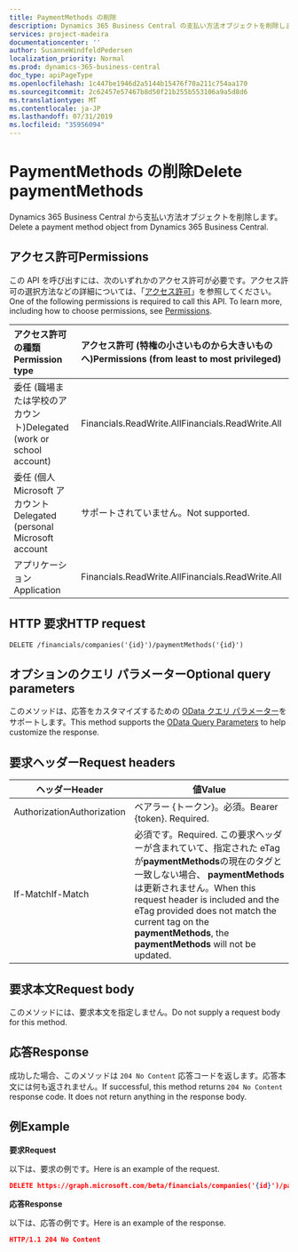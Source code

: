 ```yaml
---
title: PaymentMethods の削除
description: Dynamics 365 Business Central の支払い方法オブジェクトを削除します。
services: project-madeira
documentationcenter: ''
author: SusanneWindfeldPedersen
localization_priority: Normal
ms.prod: dynamics-365-business-central
doc_type: apiPageType
ms.openlocfilehash: 1c447be1946d2a5144b15476f70a211c754aa170
ms.sourcegitcommit: 2c62457e57467b8d50f21b255b553106a9a5d8d6
ms.translationtype: MT
ms.contentlocale: ja-JP
ms.lasthandoff: 07/31/2019
ms.locfileid: "35956094"
---
```

# <a name="delete-paymentmethods"></a><span data-ttu-id="de379-103">PaymentMethods の削除</span><span class="sxs-lookup"><span data-stu-id="de379-103">Delete paymentMethods</span></span>
<span data-ttu-id="de379-104">Dynamics 365 Business Central から支払い方法オブジェクトを削除します。</span><span class="sxs-lookup"><span data-stu-id="de379-104">Delete a payment method object from Dynamics 365 Business Central.</span></span>

## <a name="permissions"></a><span data-ttu-id="de379-105">アクセス許可</span><span class="sxs-lookup"><span data-stu-id="de379-105">Permissions</span></span>
<span data-ttu-id="de379-p101">この API を呼び出すには、次のいずれかのアクセス許可が必要です。アクセス許可の選択方法などの詳細については、「[アクセス許可](/graph/permissions-reference)」を参照してください。</span><span class="sxs-lookup"><span data-stu-id="de379-p101">One of the following permissions is required to call this API. To learn more, including how to choose permissions, see [Permissions](/graph/permissions-reference).</span></span>

|<span data-ttu-id="de379-108">アクセス許可の種類</span><span class="sxs-lookup"><span data-stu-id="de379-108">Permission type</span></span> |<span data-ttu-id="de379-109">アクセス許可 (特権の小さいものから大きいものへ)</span><span class="sxs-lookup"><span data-stu-id="de379-109">Permissions (from least to most privileged)</span></span>|
|:---------------|:------------------------------------------|
|<span data-ttu-id="de379-110">委任 (職場または学校のアカウント)</span><span class="sxs-lookup"><span data-stu-id="de379-110">Delegated (work or school account)</span></span>|<span data-ttu-id="de379-111">Financials.ReadWrite.All</span><span class="sxs-lookup"><span data-stu-id="de379-111">Financials.ReadWrite.All</span></span> |
|<span data-ttu-id="de379-112">委任 (個人 Microsoft アカウント</span><span class="sxs-lookup"><span data-stu-id="de379-112">Delegated (personal Microsoft account</span></span>|<span data-ttu-id="de379-113">サポートされていません。</span><span class="sxs-lookup"><span data-stu-id="de379-113">Not supported.</span></span>|
|<span data-ttu-id="de379-114">アプリケーション</span><span class="sxs-lookup"><span data-stu-id="de379-114">Application</span></span>|<span data-ttu-id="de379-115">Financials.ReadWrite.All</span><span class="sxs-lookup"><span data-stu-id="de379-115">Financials.ReadWrite.All</span></span>|

## <a name="http-request"></a><span data-ttu-id="de379-116">HTTP 要求</span><span class="sxs-lookup"><span data-stu-id="de379-116">HTTP request</span></span>
```
DELETE /financials/companies('{id}')/paymentMethods('{id}')
```

## <a name="optional-query-parameters"></a><span data-ttu-id="de379-117">オプションのクエリ パラメーター</span><span class="sxs-lookup"><span data-stu-id="de379-117">Optional query parameters</span></span>
<span data-ttu-id="de379-118">このメソッドは、応答をカスタマイズするための [OData クエリ パラメーター](/graph/query-parameters)をサポートします。</span><span class="sxs-lookup"><span data-stu-id="de379-118">This method supports the [OData Query Parameters](/graph/query-parameters) to help customize the response.</span></span>

## <a name="request-headers"></a><span data-ttu-id="de379-119">要求ヘッダー</span><span class="sxs-lookup"><span data-stu-id="de379-119">Request headers</span></span>

|<span data-ttu-id="de379-120">ヘッダー</span><span class="sxs-lookup"><span data-stu-id="de379-120">Header</span></span>         |<span data-ttu-id="de379-121">値</span><span class="sxs-lookup"><span data-stu-id="de379-121">Value</span></span>                     |
|---------------|--------------------------|
|<span data-ttu-id="de379-122">Authorization</span><span class="sxs-lookup"><span data-stu-id="de379-122">Authorization</span></span>  |<span data-ttu-id="de379-p102">ベアラー {トークン}。必須。</span><span class="sxs-lookup"><span data-stu-id="de379-p102">Bearer {token}. Required.</span></span> |
|<span data-ttu-id="de379-125">If-Match</span><span class="sxs-lookup"><span data-stu-id="de379-125">If-Match</span></span>       |<span data-ttu-id="de379-126">必須です。</span><span class="sxs-lookup"><span data-stu-id="de379-126">Required.</span></span> <span data-ttu-id="de379-127">この要求ヘッダーが含まれていて、指定された eTag が**paymentMethods**の現在のタグと一致しない場合、 **paymentMethods**は更新されません。</span><span class="sxs-lookup"><span data-stu-id="de379-127">When this request header is included and the eTag provided does not match the current tag on the **paymentMethods**, the **paymentMethods** will not be updated.</span></span> |

## <a name="request-body"></a><span data-ttu-id="de379-128">要求本文</span><span class="sxs-lookup"><span data-stu-id="de379-128">Request body</span></span>
<span data-ttu-id="de379-129">このメソッドには、要求本文を指定しません。</span><span class="sxs-lookup"><span data-stu-id="de379-129">Do not supply a request body for this method.</span></span>

## <a name="response"></a><span data-ttu-id="de379-130">応答</span><span class="sxs-lookup"><span data-stu-id="de379-130">Response</span></span>
<span data-ttu-id="de379-p104">成功した場合、このメソッドは ```204 No Content``` 応答コードを返します。応答本文には何も返されません。</span><span class="sxs-lookup"><span data-stu-id="de379-p104">If successful, this method returns ```204 No Content``` response code. It does not return anything in the response body.</span></span>

## <a name="example"></a><span data-ttu-id="de379-133">例</span><span class="sxs-lookup"><span data-stu-id="de379-133">Example</span></span>

<span data-ttu-id="de379-134">**要求**</span><span class="sxs-lookup"><span data-stu-id="de379-134">**Request**</span></span>

<span data-ttu-id="de379-135">以下は、要求の例です。</span><span class="sxs-lookup"><span data-stu-id="de379-135">Here is an example of the request.</span></span>

```json
DELETE https://graph.microsoft.com/beta/financials/companies('{id}')/paymentMethods('{id}')
```

<span data-ttu-id="de379-136">**応答**</span><span class="sxs-lookup"><span data-stu-id="de379-136">**Response**</span></span> 

<span data-ttu-id="de379-137">以下は、応答の例です。</span><span class="sxs-lookup"><span data-stu-id="de379-137">Here is an example of the response.</span></span> 

```json
HTTP/1.1 204 No Content
```


